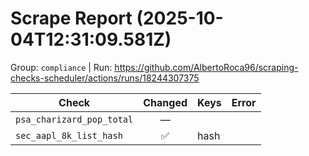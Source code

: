 # Scrape Report (2025-10-04T12:31:09.581Z)

Group: `compliance`  |  Run: https://github.com/AlbertoRoca96/scraping-checks-scheduler/actions/runs/18244307375

| Check | Changed | Keys | Error |
|---|:---:|:--|:--|
| `psa_charizard_pop_total` | — |  |  |
| `sec_aapl_8k_list_hash` | ✅ | hash |  |
